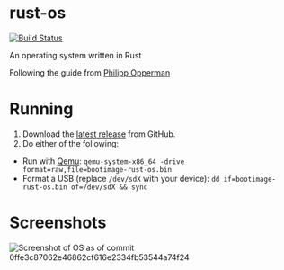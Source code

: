 # rust-os
[![Build Status](https://travis-ci.com/shepherdjerred/rust-os.svg?branch=master)](https://travis-ci.com/shepherdjerred/rust-os)

An operating system written in Rust

Following the guide from [Philipp Opperman](https://os.phil-opp.com/)

# Running
1. Download the [latest release](https://github.com/shepherdjerred/rust-os/releases) from GitHub.
2. Do either of the following:
  * Run with [Qemu](https://www.qemu.org/): `qemu-system-x86_64 -drive format=raw,file=bootimage-rust-os.bin`
  * Format a USB (replace `/dev/sdX` with your device): `dd if=bootimage-rust-os.bin of=/dev/sdX && sync`

# Screenshots
![Screenshot of OS as of commit 0ffe3c87062e46862cf616e2334fb53544a74f24](https://i.imgur.com/N9gfTH8.png)
